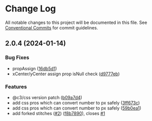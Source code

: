 # Change Log

All notable changes to this project will be documented in this file. See [Conventional Commits](https://conventionalcommits.org) for commit guidelines.

## 2.0.4 (2024-01-14)

### Bug Fixes

- propAssign ([16db5d1](https://github.com/che3vinci/c3/commit/16db5d150118fc9a2906b081ce0b6afb087498fd))
- xCenter/yCenter assign prop isNull check ([d9777eb](https://github.com/che3vinci/c3/commit/d9777eb3188882ef0462ed30dd3392379f8da3b4))

### Features

- @c3/css version patch ([b09a7d4](https://github.com/che3vinci/c3/commit/b09a7d4428f77b70342741e6cf0bc4f8c195e16c))
- add css pros which can convert number to px safely ([3ff673c](https://github.com/che3vinci/c3/commit/3ff673cc8d9ed8361e7c0c000f238cc257bde7d2))
- add css pros which can convert number to px safely ([59b0ea1](https://github.com/che3vinci/c3/commit/59b0ea1313d6abbf577cb88a5c5dcc5a4d2e538c))
- add forked stitches ([#2](https://github.com/che3vinci/c3/issues/2)) ([f8b7890](https://github.com/che3vinci/c3/commit/f8b7890427094054503fcba93efd50a8f0bdf337)), closes [#1](https://github.com/che3vinci/c3/issues/1)
